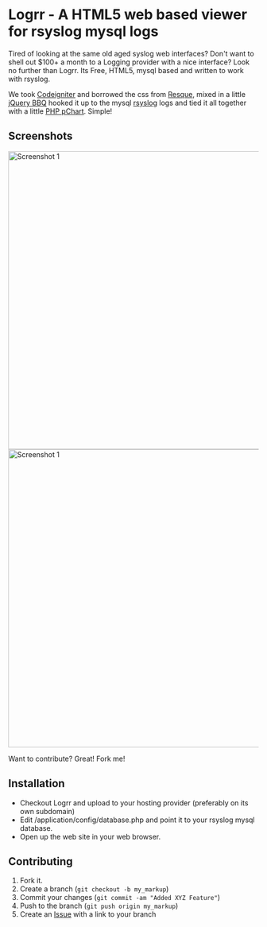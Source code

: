 Logrr - A HTML5 web based viewer for rsyslog mysql logs
=======================================================

Tired of looking at the same old aged syslog web interfaces? Don't want to shell
out $100+ a month to a Logging provider with a nice interface? Look no further
than Logrr. Its Free, HTML5, mysql based and written to work with rsyslog.

We took [Codeigniter][6] and borrowed the css from [Resque][2], mixed in a little
[jQuery BBQ][3] hooked it up to the mysql [rsyslog][4] logs and tied it all
together with a little [PHP pChart][5]. Simple!

Screenshots
-----------

<img src="https://github.com/pyhub/logrr/raw/master/screenshot1.png" width="600" alt="Screenshot 1" />

<img src="https://github.com/pyhub/logrr/raw/master/screenshot2.png" width="600" alt="Screenshot 1" />

Want to contribute? Great! Fork me!

Installation
-----------

* Checkout Logrr and upload to your hosting provider (preferably on its own subdomain)
* Edit /application/config/database.php and point it to your rsyslog mysql database.
* Open up the web site in your web browser.

Contributing
------------

1. Fork it.
2. Create a branch (`git checkout -b my_markup`)
3. Commit your changes (`git commit -am "Added XYZ Feature"`)
4. Push to the branch (`git push origin my_markup`)
5. Create an [Issue][1] with a link to your branch


[1]: http://github.com/pyhub/logrr/issues
[2]: http://github.com/defunkt/resque
[3]: http://benalman.com/projects/jquery-bbq-plugin/
[4]: http://www.rsyslog.com/
[5]: http://pchart.sourceforge.net/
[6]: http://codeigniter.com/